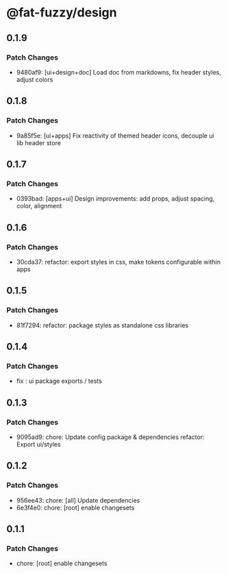 # @fat-fuzzy/design

## 0.1.9

### Patch Changes

- 9480af9: [ui+design+doc] Load doc from markdowns, fix header styles, adjust colors

## 0.1.8

### Patch Changes

- 9a85f5e: [ui+apps] Fix reactivity of themed header icons, decouple ui lib header store

## 0.1.7

### Patch Changes

- 0393bad: [apps+ui] Design improvements: add props, adjust spacing, color, alignment

## 0.1.6

### Patch Changes

- 30cda37: refactor: export styles in css, make tokens configurable within apps

## 0.1.5

### Patch Changes

- 81f7294: refactor: package styles as standalone css libraries

## 0.1.4

### Patch Changes

- fix : ui package exports / tests

## 0.1.3

### Patch Changes

- 9095ad9: chore: Update config package & dependencies
  refactor: Export ui/styles

## 0.1.2

### Patch Changes

- 956ee43: chore: [all] Update dependencies
- 6e3f4e0: chore: [root] enable changesets

## 0.1.1

### Patch Changes

- chore: [root] enable changesets
